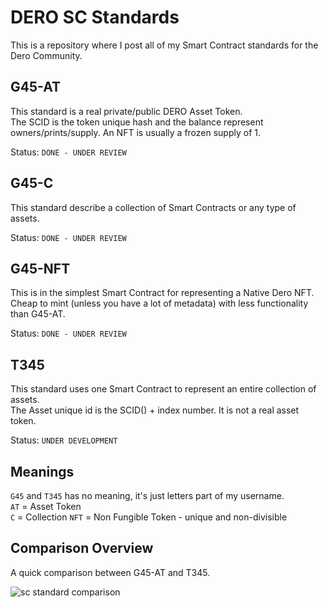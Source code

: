 # DERO SC Standards

This is a repository where I post all of my Smart Contract standards for the Dero Community.  

## G45-AT

This standard is a real private/public DERO Asset Token.  
The SCID is the token unique hash and the balance represent owners/prints/supply. An NFT is usually a frozen supply of 1.  

Status: `DONE - UNDER REVIEW`  

## G45-C

This standard describe a collection of Smart Contracts or any type of assets.  

Status: `DONE - UNDER REVIEW`  

## G45-NFT

This is in the simplest Smart Contract for representing a Native Dero NFT.  
Cheap to mint (unless you have a lot of metadata) with less functionality than G45-AT.  

Status: `DONE - UNDER REVIEW`  

## T345

This standard uses one Smart Contract to represent an entire collection of assets.  
The Asset unique id is the SCID() + index number. It is not a real asset token.  

Status: `UNDER DEVELOPMENT`  

## Meanings

`G45` and `T345` has no meaning, it's just letters part of my username.  
`AT` = Asset Token  
`C` = Collection
`NFT` = Non Fungible Token - unique and non-divisible

## Comparison Overview

A quick comparison between G45-AT and T345.  

![sc standard comparison](https://github.com/g45t345rt/DERO-SC-Standards/blob/master/sc_comparison.png?raw=true)
